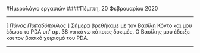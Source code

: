 #Ημερολόγιο εργασιών
####Πέμπτη, 20 Φεβρουαρίου 2020
***
[ _Πάνος Παπαδόπουλος_ ]
Σήμερα βρεθήκαμε με τον Βασίλη Κόντο και μου έδωσε το PDA υπ' αρ. 38 να κάνω κάποιες δοκιμές. Ο Βασίλης μου έδειξε και τον βασικό χειρισμό του PDA.
***
